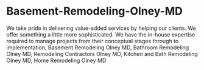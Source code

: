 # Basement-Remodeling-Olney-MD
We take pride in delivering value-added services by helping our clients. We offer something a little more sophisticated. We have the in-house expertise required to manage projects from their conceptual stages through to implementation, Basement Remodeling Olney MD, Bathroom Remodeling Olney MD, Remodeling Contractors Olney MD, Kitchen and Bath Remodeling Olney MD, Home Remodeling Olney MD
